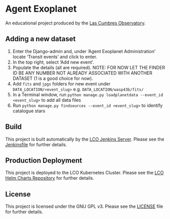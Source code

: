 # Agent Exoplanet

An educational project produced by the [Las Cumbres Observatory](https://lco.global/).

## Adding a new dataset

1. Enter the Django-admin and, under ‘Agent Exoplanet Administration’ locate ‘Transit events’ and click to enter.
2. In the top right, select ‘Add new event’.
3. Populate the details (all are required). NOTE: FOR NOW LET THE FINDER ID BE ANY NUMBER NOT ALREADY ASSOCIATED WITH ANOTHER DATASET (1 is a good choice for now).
4. Add `fits` and `jpgs` folders for new event under `DATA_LOCATION/<event_slug>` e.g. `DATA_LOCATION/wasp43b/fits/` 
5. In a Terminal window, run `python manage.py loadplanetdata --event_id <event_slug>` to add all data files
6. Run `python manage.py findsources --event_id <event_slug>` to identify catalogue stars

## Build

This project is built automatically by the [LCO Jenkins Server](http://jenkins.lco.gtn/).
Please see the [Jenkinsfile](Jenkinsfile) for further details.

## Production Deployment

This project is deployed to the LCO Kubernetes Cluster. Please see the
[LCO Helm Charts Repository](https://github.com/LCOGT/helm-charts) for further
details.

## License

This project is licensed under the GNU GPL v3. Please see the [LICENSE](LICENSE)
file for further details.
